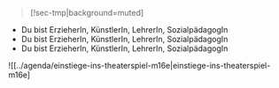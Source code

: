> [!sec-tmp|background=muted] 
- Du bist ErzieherIn, KünstlerIn, LehrerIn, SozialpädagogIn
- Du bist ErzieherIn, KünstlerIn, LehrerIn, SozialpädagogIn
- Du bist ErzieherIn, KünstlerIn, LehrerIn, SozialpädagogIn

![[../agenda/einstiege-ins-theaterspiel-m16e|einstiege-ins-theaterspiel-m16e]